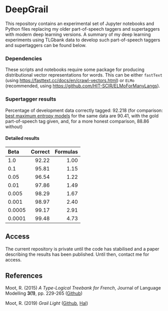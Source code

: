 # DeepGrail

This repository contains an experimental set of Jupyter notebooks and Python files replacing my older part-of-speech taggers and supertaggers with modern deep learning versions. A summary of my deep learning experiments using TLGbank data to develop such part-of-speech taggers and supertaggers can be found below.


### Dependencies

These scripts and notebooks require some package for producing distributional vector representations for words. This can be either `fastText` (using https://fasttext.cc/docs/en/crawl-vectors.html) or `ELMo` (recommended, using https://github.com/HIT-SCIR/ELMoForManyLangs).

### Supertagger results

Percentage of development data correctly tagged: 92.218 (for comparison: [best maximum entropy models](https://github.com/RichardMoot/models) for the same data are 90.41, with the gold part-of-speech tag given, and, for a more honest comparison, 88.86 without)

#### Detailed results

| Beta | Correct | Formulas|
|:-----|--------:|--------:|
1.0   | 92.22 | 1.00 |
0.1   | 95.81 | 1.15 |
0.05  | 96.54 | 1.22 |
0.01  | 97.86 | 1.49 |
0.005 | 98.29 | 1.67 |
0.001 | 98.97 | 2.40 |
0.0005 | 99.17 | 2.91 |
0.0001 | 99.48 | 4.73 |

## Access

The current repository is private until the code has stabilised and a paper describing the results has been published. Until then, contact me for access. 

## References

Moot, R. (2015) _A Type-Logical Treebank for French_, Journal of
Language Modelling **3(1)**, pp. 229-265 ([Github](https://richardmoot.github.io/TLGbank/))

Moot, R. (2019) _Grail Light_ ([Github](https://github.com/RichardMoot/GrailLight), [Hal](
https://hal.archives-ouvertes.fr/hal-02101396/))
